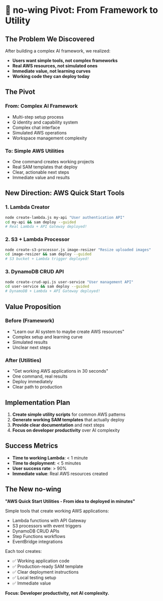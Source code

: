# 🛫 no-wing Pivot: From Framework to Utility

## The Problem We Discovered

After building a complex AI framework, we realized:
- **Users want simple tools, not complex frameworks**
- **Real AWS resources, not simulated ones**
- **Immediate value, not learning curves**
- **Working code they can deploy today**

## The Pivot

### From: Complex AI Framework
- Multi-step setup process
- Q identity and capability system
- Complex chat interface
- Simulated AWS operations
- Workspace management complexity

### To: Simple AWS Utilities
- One command creates working projects
- Real SAM templates that deploy
- Clear, actionable next steps
- Immediate value and results

## New Direction: AWS Quick Start Tools

### 1. Lambda Creator
```bash
node create-lambda.js my-api "User authentication API"
cd my-api && sam deploy --guided
# Real Lambda + API Gateway deployed!
```

### 2. S3 + Lambda Processor
```bash
node create-s3-processor.js image-resizer "Resize uploaded images"
cd image-resizer && sam deploy --guided
# S3 bucket + Lambda trigger deployed!
```

### 3. DynamoDB CRUD API
```bash
node create-crud-api.js user-service "User management API"
cd user-service && sam deploy --guided
# DynamoDB + Lambda + API Gateway deployed!
```

## Value Proposition

### Before (Framework)
- "Learn our AI system to maybe create AWS resources"
- Complex setup and learning curve
- Simulated results
- Unclear next steps

### After (Utilities)
- "Get working AWS applications in 30 seconds"
- One command, real results
- Deploy immediately
- Clear path to production

## Implementation Plan

1. **Create simple utility scripts** for common AWS patterns
2. **Generate working SAM templates** that actually deploy
3. **Provide clear documentation** and next steps
4. **Focus on developer productivity** over AI complexity

## Success Metrics

- **Time to working Lambda**: < 1 minute
- **Time to deployment**: < 5 minutes
- **User success rate**: > 90%
- **Immediate value**: Real AWS resources created

## The New no-wing

**"AWS Quick Start Utilities - From idea to deployed in minutes"**

Simple tools that create working AWS applications:
- Lambda functions with API Gateway
- S3 processors with event triggers
- DynamoDB CRUD APIs
- Step Functions workflows
- EventBridge integrations

Each tool creates:
- ✅ Working application code
- ✅ Production-ready SAM template
- ✅ Clear deployment instructions
- ✅ Local testing setup
- ✅ Immediate value

**Focus: Developer productivity, not AI complexity.**
